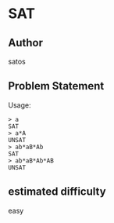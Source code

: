 # SAT

## Author
satos

## Problem Statement

Usage:
```
> a
SAT
> a*A
UNSAT
> ab*aB*Ab
SAT
> ab*aB*Ab*AB
UNSAT
```

## estimated difficulty
easy
